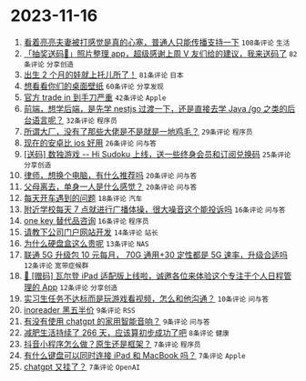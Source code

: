 # 2023-11-16

1. [看着亮亮夫妻被打感觉是真的心塞，普通人只能传播支持一下](https://www.v2ex.com/t/992353) `108条评论` `生活`
1. [「抽奖送码🎁」照片整理 app，超级感谢上周 V 友们给的建议，我来送码了](https://www.v2ex.com/t/992356) `82条评论` `分享创造`
1. [出生 2 个月的娃就上托儿所了！](https://www.v2ex.com/t/992301) `81条评论` `日本`
1. [想看看你们的桌面壁纸](https://www.v2ex.com/t/992334) `60条评论` `分享发现`
1. [官方 trade in 到手刀严重](https://www.v2ex.com/t/992388) `42条评论` `Apple`
1. [前端，想学后端，是先学 nestjs 过渡一下，还是直接去学 Java /go 之类的后台语言呢？](https://www.v2ex.com/t/992386) `32条评论` `程序员`
1. [所谓大厂，没有了那些大佬是不是就是一地鸡毛？](https://www.v2ex.com/t/992336) `29条评论` `程序员`
1. [现在的安卓比 ios 好用](https://www.v2ex.com/t/992320) `26条评论` `问与答`
1. [[送码] 数独游戏 -- Hi Sudoku 上线，送一些终身会员和订阅兑换码](https://www.v2ex.com/t/992373) `25条评论` `分享创造`
1. [律师，想换个电脑，有什么推荐吗](https://www.v2ex.com/t/992377) `20条评论` `问与答`
1. [父母离去，单身一人是什么感觉？](https://www.v2ex.com/t/992342) `20条评论` `问与答`
1. [每天开车遇到的问题](https://www.v2ex.com/t/992389) `18条评论` `汽车`
1. [附近学校每天 7 点就进行广播体操，很大噪音这个能投诉吗](https://www.v2ex.com/t/992323) `16条评论` `问与答`
1. [one key 替代品咨询](https://www.v2ex.com/t/992305) `16条评论` `程序员`
1. [请教下公司门户网站开发](https://www.v2ex.com/t/992427) `14条评论` `站长`
1. [为什么硬盘盒这么贵呢](https://www.v2ex.com/t/992315) `13条评论` `NAS`
1. [联通 5G 升级包 10 元每月， 70G 通用+30 定性都是 5G 速率，升级合适吗](https://www.v2ex.com/t/992339) `12条评论` `宽带症候群`
1. [🎁 [赠码] 瓦尔登 iPad 适配版上线啦，诚邀各位来体验这个专注于个人日程管理的 App](https://www.v2ex.com/t/992303) `12条评论` `分享创造`
1. [实习生任务不达标而是玩游戏看视频，怎么和他沟通？](https://www.v2ex.com/t/992366) `10条评论` `问与答`
1. [inoreader 黑五半价](https://www.v2ex.com/t/992376) `9条评论` `RSS`
1. [有没有使用 chatgpt 的家用智能音响？](https://www.v2ex.com/t/992307) `9条评论` `问与答`
1. [减肥生活持续了 266 天，应该算初步成功了吧](https://www.v2ex.com/t/992380) `8条评论` `健康`
1. [抖音小程序怎么做？原生还是框架？](https://www.v2ex.com/t/992414) `7条评论` `程序员`
1. [有什么键盘可以同时连接 iPad 和 MacBook 吗？](https://www.v2ex.com/t/992379) `7条评论` `Apple`
1. [chatgpt 又挂了？](https://www.v2ex.com/t/992367) `7条评论` `OpenAI`
